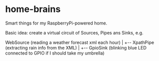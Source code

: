 home-brains
===========

Smart things for my RaspberryPi-powered home.



Basic idea: create a virtual circuit of Sources, Pipes ans Sinks, e.g.

WebSource (reading a weather forecast xml each hour)
|
+-- XpathPipe (extracting rain info from the XML)
    |
    +-- GpioSink (blinking blue LED connected to GPIO if I should take my umbrella)
